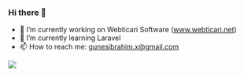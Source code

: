 ### Hi there 👋
- 🔭 I’m currently working on Webticari Software (www.webticari.net)
- 🌱 I’m currently learning Laravel
- 📫 How to reach me: gunesibrahim.x@gmail.com


![](https://github-readme-stats.vercel.app/api/top-langs/?username=ibrahimgunes0&theme=dark&hide_border=false&include_all_commits=false&count_private=false&layout=compact)

<!-- Proudly created with GPRM ( https://gprm.itsvg.in ) -->

